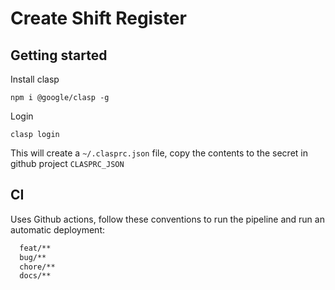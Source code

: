 # Create Shift Register


## Getting started

Install clasp

`npm i @google/clasp -g`

Login

`clasp login`

This will create a `~/.clasprc.json` file, copy the contents to the secret in github project `CLASPRC_JSON`



## CI
Uses Github actions, follow these conventions to run the pipeline and run an automatic deployment:
```bash
  feat/**
  bug/**
  chore/**
  docs/**
```